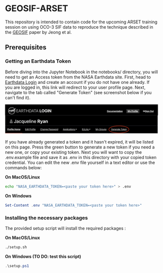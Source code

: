 # GEOSIF-ARSET

This repository is intended to contain code for the upcoming ARSET training session on using OCO-3 SIF data to reproduce the technique described in the [GEOSIF](https://doi.org/10.1016/j.rse.2024.114284) paper by Jeong et al.

## Prerequisites

### Getting an Earthdata Token

Before diving into the Jupyter Notebook in the notebooks/ directory, you will need to get an Access token from the NASA Earthdata site. First, head to [Earthdata Login](https://urs.earthdata.nasa.gov/) and create an account if you do not have one already. If you are logged in, this link will redirect to your user profile page. Next, navigate to the tab called "Generate Token" (see screenshot below if you can't find it).

![Earthdata login page](images/EarthData_Login.png)

If you have already generated a token and it hasn't expired, it will be listed on this page. Press the green button to generate a new token if you need a new one, or copy your existing token. Next you will want to copy the .env.example file and save it as .env in this directory with your copied token credential. You can edit the new .env file yourself in a text editor or use the commands below:

**On MacOS/Linux**
```bash
echo "NASA_EARTHDATA_TOKEN=<paste your token here>" > .env
```

**On Windows**
```powershell
Set-Content .env "NASA_EARTHDATA_TOKEN=<paste your token here>"
```

### Installing the necessary packages

The provided setup script will install the required packages :

**On MacOS/Linux**
```bash
./setup.sh
```

**On Windows (TO DO: test this script)**
```powershell
.\setup.ps1
```